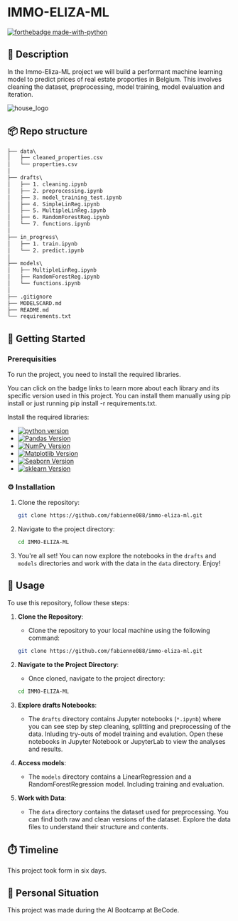 # IMMO-ELIZA-ML


[![forthebadge made-with-python](https://ForTheBadge.com/images/badges/made-with-python.svg)](https://www.python.org/)

## 🧐 Description
In the Immo-Eliza-ML project we will build a performant machine learning model to predict prices of real estate proporties in Belgium. This involves cleaning the dataset, preprocessing, model training, model evaluation and iteration.


![house_logo](<src/"Pngtree—home house real estate property_5181201.png" width="200"> )



## 📦 Repo structure

```md
├── data\
│   ├── cleaned_properties.csv
│   └── properties.csv
│
├── drafts\
│   ├── 1. cleaning.ipynb
│   ├── 2. preprocessing.ipynb
│   ├── 3. model_training_test.ipynb
│   ├── 4. SimpleLinReg.ipynb
│   ├── 5. MultipleLinReg.ipynb
│   ├── 6. RandomForestReg.ipynb
│   └── 7. functions.ipynb
│
├── in_progress\
│   ├── 1. train.ipynb
│   └── 2. predict.ipynb
│
├── models\
│   ├── MultipleLinReg.ipynb
│   ├── RandomForestReg.ipynb
│   └── functions.ipynb
│
├── .gitignore
├── MODELSCARD.md
├── README.md
└── requirements.txt

```

## 🏁 Getting Started

### Prerequisities

To run the project, you need to install the required libraries. 

You can click on the badge links to learn more about each library and its specific version used in this project. You can install them manually using pip install <library name> or just running pip install -r requirements.txt.

Install the required libraries:

   - [![python version](https://img.shields.io/badge/python-3.x-blue)](https://python.org)
   - [![Pandas Version](https://img.shields.io/badge/pandas-2.x-green)](https://pandas.pydata.org/)
   - [![NumPy Version](https://img.shields.io/badge/numpy-1.x-orange)](https://numpy.org/)
   - [![Matplotlib Version](https://img.shields.io/badge/Matplotlib-3.x-red)](https://matplotlib.org/)
   - [![Seaborn Version](https://img.shields.io/badge/seaborn-0.x-yellow)](https://seaborn.pydata.org/)
   - [![sklearn Version](https://img.shields.io/badge/sklearn-0.x-grey)](https://scikit-learn.org/stable/)

### ⚙️ Installation

1. Clone the repository:
    ```bash
    git clone https://github.com/fabienne088/immo-eliza-ml.git
    ```

2. Navigate to the project directory:
    ```bash
    cd IMMO-ELIZA-ML
    ```

3. You're all set! You can now explore the  notebooks in the `drafts` and `models` directories and work with the data in the `data` directory. Enjoy!

## 🎈 Usage
To use this repository, follow these steps:

1. **Clone the Repository**: 
    - Clone the repository to your local machine using the following command:
    ```bash
    git clone https://github.com/fabienne088/immo-eliza-ml.git
    ```

2. **Navigate to the Project Directory**:
    - Once cloned, navigate to the project directory:
    ```bash
    cd IMMO-ELIZA-ML
    ```

3. **Explore drafts Notebooks**:
    - The `drafts` directory contains Jupyter notebooks (`*.ipynb`) where you can see step by step cleaning, splitting and preprocessing of the data. Inluding try-outs of model training and evalution. Open these notebooks in Jupyter Notebook or JupyterLab to view the analyses and results.

4. **Access models**:
    - The `models` directory contains a LinearRegression  and a RandomForestRegression model. Including training and evaluation.

5. **Work with Data**:
    - The `data` directory contains the dataset used for preprocessing. You can find both raw and clean versions of the dataset. Explore the data files to understand their structure and contents.

## ⏱️ Timeline
This project took form in six days.

## 📌 Personal Situation
This project was made during the AI Bootcamp at BeCode.
